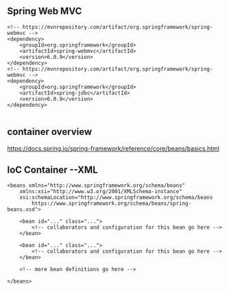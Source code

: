 ## Spring Web MVC
```
<!-- https://mvnrepository.com/artifact/org.springframework/spring-webmvc -->
<dependency>
    <groupId>org.springframework</groupId>
    <artifactId>spring-webmvc</artifactId>
    <version>6.0.9</version>
</dependency>
<!-- https://mvnrepository.com/artifact/org.springframework/spring-webmvc -->
<dependency>
    <groupId>org.springframework</groupId>
    <artifactId>spring-jdbc</artifactId>
    <version>6.0.9</version>
</dependency>


```
## container overview
https://docs.spring.io/spring-framework/reference/core/beans/basics.html

## IoC Container --XML
```<?xml version="1.0" encoding="UTF-8"?>
<beans xmlns="http://www.springframework.org/schema/beans"
	xmlns:xsi="http://www.w3.org/2001/XMLSchema-instance"
	xsi:schemaLocation="http://www.springframework.org/schema/beans
		https://www.springframework.org/schema/beans/spring-beans.xsd">

	<bean id="..." class="...">
		<!-- collaborators and configuration for this bean go here -->
	</bean>

	<bean id="..." class="...">
		<!-- collaborators and configuration for this bean go here -->
	</bean>

	<!-- more bean definitions go here -->

</beans>

```